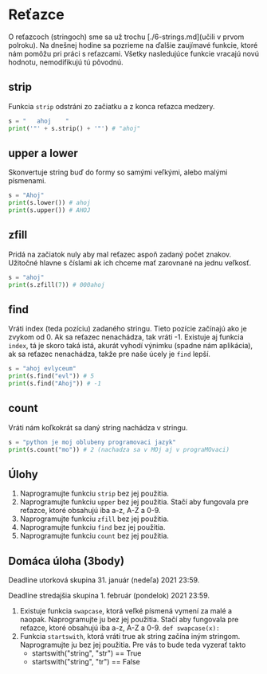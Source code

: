 # Reťazce

O reťazcoch (stringoch) sme sa už trochu [./6-strings.md](učili v prvom polroku). Na dnešnej hodine sa pozrieme na ďalšie zaujímavé funkcie, ktoré nám pomôžu pri práci s reťazcami. Všetky nasledujúce funkcie vracajú novú hodnotu, nemodifikujú tú pôvodnú. 

## strip

Funkcia `strip` odstráni zo začiatku a z konca reťazca medzery. 

```py
s = "   ahoj    "
print('"' + s.strip() + '"') # "ahoj"
```

## upper a lower

Skonvertuje string buď do formy so samými veľkými, alebo malými písmenami.

```py
s = "Ahoj"
print(s.lower()) # ahoj
print(s.upper()) # AHOJ
```

## zfill

Pridá na začiatok nuly aby mal reťazec aspoň zadaný počet znakov. Užitočné hlavne s číslami ak ich chceme mať zarovnané na jednu veľkosť. 

```py
s = "ahoj"
print(s.zfill(7)) # 000ahoj
```

## find

Vráti index (teda pozíciu) zadaného stringu. Tieto pozície začínajú ako je zvykom od 0. Ak sa reťazec nenachádza, tak vráti -1. Existuje aj funkcia `index`, tá je skoro taká istá, akurát vyhodí výnimku (spadne nám aplikácia), ak sa reťazec nenachádza, takže pre naše úcely je `find` lepší. 

```py
s = "ahoj evlyceum"
print(s.find("evl")) # 5
print(s.find("Ahoj")) # -1
```

## count

Vráti nám koľkokrát sa daný string nachádza v stringu. 

```py
s = "python je moj oblubeny programovaci jazyk"
print(s.count("mo")) # 2 (nachadza sa v MOj aj v prograMOvaci)
```

## Úlohy

1. Naprogramujte funkciu `strip` bez jej použitia. 
2. Naprogramujte funkciu `upper` bez jej použitia. Stačí aby fungovala pre reťazce, ktoré obsahujú iba a-z, A-Z a 0-9.
3. Naprogramujte funkciu `zfill` bez jej použitia. 
4. Naprogramujte funkciu `find` bez jej použitia. 
5. Naprogramujte funkciu `count` bez jej použitia. 

## Domáca úloha (3body)

Deadline utorková skupina 31. január (nedeľa) 2021 23:59.

Deadline stredajšia skupina 1. február (pondelok) 2021 23:59.

1. Existuje funkcia `swapcase`, ktorá veľké písmená vymení za malé a naopak. Naprogramujte ju bez jej použitia. Stačí aby fungovala pre reťazce, ktoré obsahujú iba a-z, A-Z a 0-9. `def swapcase(x):`
2. Funkcia `startswith`, ktorá vráti true ak string začína iným stringom. Naprogramujte ju bez jej použitia. Pre vás to bude teda vyzerať takto 
   * startswith("string", "str") == True
   * startswith("string", "tr") == False